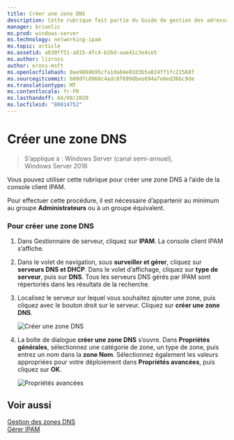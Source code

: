 ```yaml
---
title: Créer une zone DNS
description: Cette rubrique fait partie du Guide de gestion des adresses IP (IPAM) de Windows Server 2016.
manager: brianlic
ms.prod: windows-server
ms.technology: networking-ipam
ms.topic: article
ms.assetid: a030ff51-a815-4fc4-b26d-aae41c3e4ce5
ms.author: lizross
author: eross-msft
ms.openlocfilehash: 0ae9869b95cfa1da04e0103b5a824ff1fc21568f
ms.sourcegitcommit: b00d7c8968c4adc8f699dbee694afe6ed36bc9de
ms.translationtype: MT
ms.contentlocale: fr-FR
ms.lasthandoff: 04/08/2020
ms.locfileid: "80814752"
---
```

# <a name="create-a-dns-zone"></a>Créer une zone DNS

>S’applique à : Windows Server (canal semi-annuel), Windows Server 2016

Vous pouvez utiliser cette rubrique pour créer une zone DNS à l’aide de la console client IPAM.  
  
Pour effectuer cette procédure, il est nécessaire d’appartenir au minimum au groupe **Administrateurs** ou à un groupe équivalent.  
  
### <a name="to-create-a-dns-zone"></a>Pour créer une zone DNS  
  
1.  Dans Gestionnaire de serveur, cliquez sur **IPAM**. La console client IPAM s’affiche.  
  
2.  Dans le volet de navigation, sous **surveiller et gérer**, cliquez sur **serveurs DNS et DHCP**. Dans le volet d’affichage, cliquez sur **type de serveur**, puis sur **DNS**. Tous les serveurs DNS gérés par IPAM sont répertoriés dans les résultats de la recherche.  
  
3.  Localisez le serveur sur lequel vous souhaitez ajouter une zone, puis cliquez avec le bouton droit sur le serveur.  Cliquez sur **créer une zone DNS**.  
  
    ![Créer une zone DNS](../../media/Create-a-DNS-Zone/ipam_CreateDNSZone_01a.jpg)  
  
4.  La boîte de dialogue **créer une zone DNS** s’ouvre. Dans **Propriétés générales**, sélectionnez une catégorie de zone, un type de zone, puis entrez un nom dans la **zone Nom**. Sélectionnez également les valeurs appropriées pour votre déploiement dans **Propriétés avancées**, puis cliquez sur **OK**.  
  
    ![Propriétés avancées](../../media/Create-a-DNS-Zone/ipam_CreateDNSZone_02a.jpg)  
  
## <a name="see-also"></a>Voir aussi  
[Gestion des zones DNS](DNS-Zone-Management.md)  
[Gérer IPAM](Manage-IPAM.md)  
  


